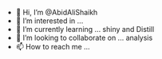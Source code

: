 - 👋 Hi, I’m @AbidAliShaikh
- 👀 I’m interested in ...
- 🌱 I’m currently learning ... shiny and Distill
- 💞️ I’m looking to collaborate on ... analysis
- 📫 How to reach me ...

<!---
AbidAliShaikh/AbidAliShaikh is a ✨ special ✨ repository because its `README.md` (this file) appears on your GitHub profile.
You can click the Preview link to take a look at your changes.
--->
